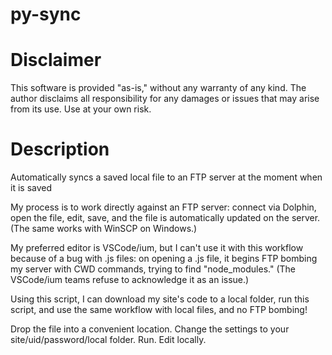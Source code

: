 # py-sync

# Disclaimer
This software is provided "as-is," without any warranty of any kind. The author disclaims all responsibility for any damages or issues that may arise from its use. Use at your own risk.

# Description
Automatically syncs a saved local file to an FTP server at the moment when it is saved

My process is to work directly against an FTP server: connect via Dolphin, open the file, edit, save, and the file is automatically updated on the server. (The same works with WinSCP on Windows.) 

My preferred editor is VSCode/ium, but I can't use it with this workflow because of a bug with .js files: on opening a .js file, it begins FTP bombing my server with CWD commands, trying to find "node_modules." (The VSCode/ium teams refuse to acknowledge it as an issue.)

Using this script, I can download my site's code to a local folder, run this script, and use the same workflow with local files, and no FTP bombing!

Drop the file into a convenient location. Change the settings to your site/uid/password/local folder. Run.  Edit locally.
